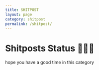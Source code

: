 ```yaml
---
title: SHITPOST
layout: page
category: shitpost
permalink: /shitpost/
---
```


# Shitposts Status 💩😂😕
hope you have a good time in this category